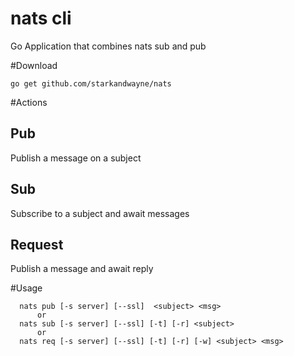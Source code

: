 # nats cli
Go Application that combines nats sub and pub

#Download
```
go get github.com/starkandwayne/nats
```

#Actions

## Pub 
Publish a message on a subject

## Sub
Subscribe to a subject and await messages

## Request
Publish a message and await reply


#Usage
```
  nats pub [-s server] [--ssl]  <subject> <msg> 
      or
  nats sub [-s server] [--ssl] [-t] [-r] <subject> 
      or
  nats req [-s server] [--ssl] [-t] [-r] [-w] <subject> <msg>
```
